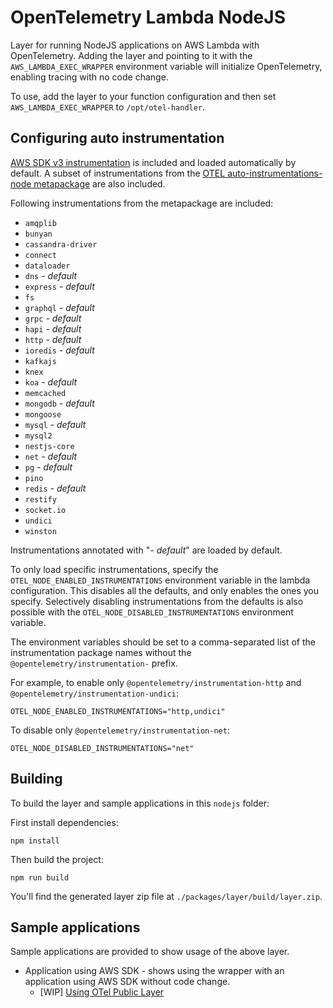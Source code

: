 # OpenTelemetry Lambda NodeJS

Layer for running NodeJS applications on AWS Lambda with OpenTelemetry. Adding the layer and pointing to it with
the `AWS_LAMBDA_EXEC_WRAPPER` environment variable will initialize OpenTelemetry, enabling tracing with no code change.

To use, add the layer to your function configuration and then set `AWS_LAMBDA_EXEC_WRAPPER` to `/opt/otel-handler`.

## Configuring auto instrumentation

[AWS SDK v3 instrumentation](https://github.com/open-telemetry/opentelemetry-js-contrib/tree/main/packages/instrumentation-aws-sdk)
is included and loaded automatically by default.
A subset of instrumentations from the [OTEL auto-instrumentations-node metapackage](https://github.com/open-telemetry/opentelemetry-js-contrib/tree/main/packages/auto-instrumentations-node)
are also included.

Following instrumentations from the metapackage are included:
- `amqplib`
- `bunyan`
- `cassandra-driver`
- `connect`
- `dataloader`
- `dns` *- default*
- `express` *- default*
- `fs`
- `graphql` *- default*
- `grpc` *- default*
- `hapi` *- default*
- `http` *- default*
- `ioredis` *- default*
- `kafkajs`
- `knex`
- `koa` *- default*
- `memcached`
- `mongodb` *- default*
- `mongoose`
- `mysql` *- default*
- `mysql2`
- `nestjs-core`
- `net` *- default*
- `pg` *- default*
- `pino`
- `redis` *- default*
- `restify`
- `socket.io`
- `undici`
- `winston`

Instrumentations annotated with "*- default*" are loaded by default.

To only load specific instrumentations, specify the `OTEL_NODE_ENABLED_INSTRUMENTATIONS` environment variable in the lambda configuration.
This disables all the defaults, and only enables the ones you specify. Selectively disabling instrumentations from the defaults is also possible with the `OTEL_NODE_DISABLED_INSTRUMENTATIONS` environment variable.

The environment variables should be set to a comma-separated list of the instrumentation package names without the
`@opentelemetry/instrumentation-` prefix.

For example, to enable only `@opentelemetry/instrumentation-http` and `@opentelemetry/instrumentation-undici`:
```shell
OTEL_NODE_ENABLED_INSTRUMENTATIONS="http,undici"
```
To disable only `@opentelemetry/instrumentation-net`:
```shell
OTEL_NODE_DISABLED_INSTRUMENTATIONS="net"
```

## Building

To build the layer and sample applications in this `nodejs` folder:

First install dependencies:

```
npm install
```

Then build the project:

```
npm run build
```

You'll find the generated layer zip file at `./packages/layer/build/layer.zip`.

## Sample applications

Sample applications are provided to show usage of the above layer.

- Application using AWS SDK - shows using the wrapper with an application using AWS SDK without code change.
  - [WIP] [Using OTel Public Layer](./sample-apps/aws-sdk)